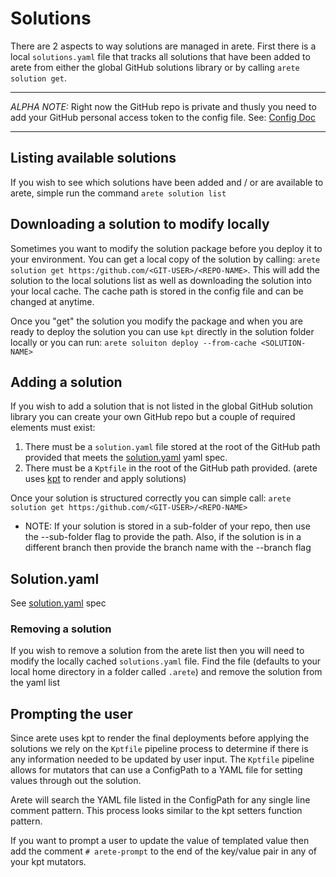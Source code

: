 # Solutions #

There are 2 aspects to way solutions are managed in arete. First there is a local `solutions.yaml` file that tracks all solutions that have been added to arete from either the global GitHub solutions library or by calling `arete solution get`.

---
*ALPHA NOTE:* Right now the GitHub repo is private and thusly you need to add your GitHub personal access token to the config file. See: [Config Doc](config.md)

---

## Listing available solutions ##

 If you wish to see which solutions have been added and / or are available to arete, simple run the command `arete solution list`

 ## Downloading a solution to modify locally ##

 Sometimes you want to modify the solution package before you deploy it to your environment. You can get a local copy of the solution by calling: `arete solution get https:/github.com/<GIT-USER>/<REPO-NAME>`. This will add the solution to the local solutions list as well as downloading the solution into your local cache. The cache path is stored in the config file and can be changed at anytime.

 Once you "get" the solution you modify the package and when you are ready to deploy the solution you can use `kpt` directly in the solution folder locally or you can run: `arete soluiton deploy --from-cache <SOLUTION-NAME>`

## Adding a solution ##

 If you wish to add a solution that is not listed in the global GitHub solution library you can create your own GitHub repo but a couple of required elements must exist:

 1. There must be a `solution.yaml` file stored at the root of the GitHub path provided that meets the [solution.yaml](solution.md) yaml spec.
 2. There must be a `Kptfile` in the root of the GitHub path provided. (arete uses [kpt](https://kpt.dev) to render and apply solutions)

 Once your solution is structured correctly you can simple call: `arete solution get https:/github.com/<GIT-USER>/<REPO-NAME>`

- NOTE: If your solution is stored in a sub-folder of your repo, then use the --sub-folder flag to provide the path. Also, if the solution is in a different branch then provide the branch name with the --branch flag

## Solution.yaml ##

See [solution.yaml](solution.md) spec

### Removing a solution ###

 If you wish to remove a solution from the arete list then you will need to modify the locally cached `solutions.yaml` file. Find the file (defaults to your local home directory in a folder called `.arete`) and remove the solution from the yaml list

## Prompting the user ##

Since arete uses kpt to render the final deployments before applying the solutions we rely on the `Kptfile` pipeline process to determine if there is any information needed to be updated by user input. The `Kptfile` pipeline allows for mutators that can use a ConfigPath to a YAML file for setting values through out the solution.

Arete will search the YAML file listed in the ConfigPath for any single line comment pattern. This process looks similar to the kpt setters function pattern.

If you want to prompt a user to update the value of templated value then add the comment `# arete-prompt` to the end of the key/value pair in any of your kpt mutators.
